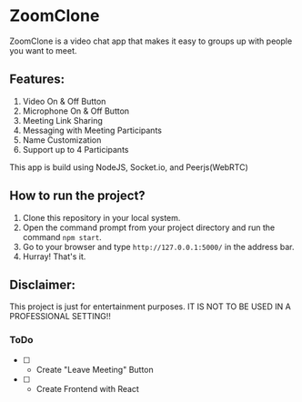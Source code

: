 # ZoomClone

ZoomClone is a video chat app that makes it easy to groups up with people you want to meet. 

## Features:

1. Video On & Off Button
2. Microphone On & Off Button
3. Meeting Link Sharing
4. Messaging with Meeting Participants
5. Name Customization
6. Support up to 4 Participants

This app is build using NodeJS, Socket.io, and Peerjs(WebRTC)

## How to run the project?

1. Clone this repository in your local system.
2. Open the command prompt from your project directory and run the command `npm start`.
3. Go to your browser and type `http://127.0.0.1:5000/` in the address bar.
4. Hurray! That's it.

## Disclaimer:

This project is just for entertainment purposes. IT IS NOT TO BE USED IN A PROFESSIONAL SETTING!!

### ToDo

- [ ] - Create "Leave Meeting" Button
- [ ] - Create Frontend with React
